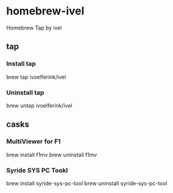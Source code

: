 # homebrew-ivel
Homebrew Tap by ivel

## tap
### Install tap
brew tap ivoelferink/ivel

### Uninstall tap
brew untap ivoelferink/ivel


## casks
### MultiViewer for F1
brew install f1mv
brew uninstall f1mv

### Syride SYS PC Tookl
brew install syride-sys-pc-tool
brew uninstall syride-sys-pc-tool
